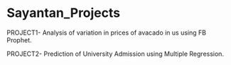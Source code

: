 # Sayantan_Projects

PROJECT1- Analysis of variation in prices of avacado in us using FB Prophet.


PROJECT2- Prediction of University Admission using Multiple Regression. 
